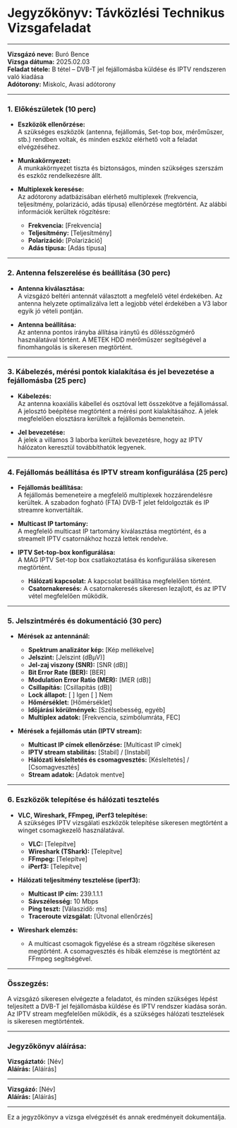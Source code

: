 # Jegyzőkönyv: Távközlési Technikus Vizsgafeladat

---

**Vizsgázó neve:** Buró Bence  
**Vizsga dátuma:** 2025.02.03  
**Feladat tétele:** B tétel – DVB-T jel fejállomásba küldése és IPTV rendszeren való kiadása  
**Adótorony:** Miskolc, Avasi adótorony  

---

### 1. Előkészületek (10 perc)

- **Eszközök ellenőrzése:**  
  A szükséges eszközök (antenna, fejállomás, Set-top box, mérőműszer, stb.) rendben voltak, és minden eszköz elérhető volt a feladat elvégzéséhez.  

- **Munkakörnyezet:**  
  A munkakörnyezet tiszta és biztonságos, minden szükséges szerszám és eszköz rendelkezésre állt.

- **Multiplexek keresése:**  
  Az adótorony adatbázisában elérhető multiplexek (frekvencia, teljesítmény, polarizáció, adás típusa) ellenőrzése megtörtént. Az alábbi információk kerültek rögzítésre:  
  - **Frekvencia:** [Frekvencia]  
  - **Teljesítmény:** [Teljesítmény]  
  - **Polarizáció:** [Polarizáció]  
  - **Adás típusa:** [Adás típusa]  

---

### 2. Antenna felszerelése és beállítása (30 perc)

- **Antenna kiválasztása:**  
  A vizsgázó beltéri antennát választott a megfelelő vétel érdekében. Az antenna helyzete optimalizálva lett a legjobb vétel érdekében a V3 labor egyik jó vételi pontján.

- **Antenna beállítása:**  
  Az antenna pontos irányba állítása iránytű és dőlésszögmérő használatával történt. A METEK HDD mérőműszer segítségével a finomhangolás is sikeresen megtörtént.

---

### 3. Kábelezés, mérési pontok kialakítása és jel bevezetése a fejállomásba (25 perc)

- **Kábelezés:**  
  Az antenna koaxiális kábellel és osztóval lett összekötve a fejállomással. A jelosztó beépítése megtörtént a mérési pont kialakításához. A jelek megfelelően elosztásra kerültek a fejállomás bemenetein.

- **Jel bevezetése:**  
  A jelek a villamos 3 laborba kerültek bevezetésre, hogy az IPTV hálózaton keresztül továbbíthatók legyenek.

---

### 4. Fejállomás beállítása és IPTV stream konfigurálása (25 perc)

- **Fejállomás beállítása:**  
  A fejállomás bemeneteire a megfelelő multiplexek hozzárendelésre kerültek. A szabadon fogható (FTA) DVB-T jelet feldolgozták és IP streamre konvertálták.

- **Multicast IP tartomány:**  
  A megfelelő multicast IP tartomány kiválasztása megtörtént, és a streamelt IPTV csatornákhoz hozzá lettek rendelve.

- **IPTV Set-top-box konfigurálása:**  
  A MAG IPTV Set-top box csatlakoztatása és konfigurálása sikeresen megtörtént.  
  - **Hálózati kapcsolat:** A kapcsolat beállítása megfelelően történt.  
  - **Csatornakeresés:** A csatornakeresés sikeresen lezajlott, és az IPTV vétel megfelelően működik.

---

### 5. Jelszintmérés és dokumentáció (30 perc)

- **Mérések az antennánál:**  
  - **Spektrum analizátor kép:** [Kép mellékelve]  
  - **Jelszint:** [Jelszint (dBμV)]  
  - **Jel-zaj viszony (SNR):** [SNR (dB)]  
  - **Bit Error Rate (BER):** [BER]  
  - **Modulation Error Ratio (MER):** [MER (dB)]  
  - **Csillapítás:** [Csillapítás (dB)]  
  - **Lock állapot:** [ ] Igen [ ] Nem  
  - **Hőmérséklet:** [Hőmérséklet]  
  - **Időjárási körülmények:** [Szélsebesség, egyéb]  
  - **Multiplex adatok:** [Frekvencia, szimbólumráta, FEC]

- **Mérések a fejállomás után (IPTV stream):**  
  - **Multicast IP címek ellenőrzése:** [Multicast IP címek]  
  - **IPTV stream stabilitás:** [Stabil] / [Instabil]  
  - **Hálózati késleltetés és csomagvesztés:** [Késleltetés] / [Csomagvesztés]  
  - **Stream adatok:** [Adatok mentve]

---

### 6. Eszközök telepítése és hálózati tesztelés

- **VLC, Wireshark, FFmpeg, iPerf3 telepítése:**  
  A szükséges IPTV vizsgálati eszközök telepítése sikeresen megtörtént a winget csomagkezelő használatával.  
  - **VLC:** [Telepítve]  
  - **Wireshark (TShark):** [Telepítve]  
  - **FFmpeg:** [Telepítve]  
  - **iPerf3:** [Telepítve]  

- **Hálózati teljesítmény tesztelése (iperf3):**  
  - **Multicast IP cím:** 239.1.1.1  
  - **Sávszélesség:** 10 Mbps  
  - **Ping teszt:** [Válaszidő: ms]  
  - **Traceroute vizsgálat:** [Útvonal ellenőrzés]

- **Wireshark elemzés:**  
  - A multicast csomagok figyelése és a stream rögzítése sikeresen megtörtént. A csomagvesztés és hibák elemzése is megtörtént az FFmpeg segítségével.

---

### Összegzés:

A vizsgázó sikeresen elvégezte a feladatot, és minden szükséges lépést teljesített a DVB-T jel fejállomásba küldése és IPTV rendszer kiadása során. Az IPTV stream megfelelően működik, és a szükséges hálózati tesztelések is sikeresen megtörténtek.

---

### Jegyzőkönyv aláírása:

**Vizsgáztató:** [Név]  
**Aláírás:** [Aláírás]  

---

**Vizsgázó:** [Név]  
**Aláírás:** [Aláírás]  

---

Ez a jegyzőkönyv a vizsga elvégzését és annak eredményeit dokumentálja.
